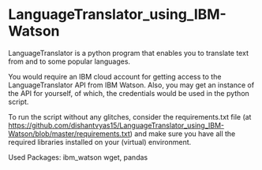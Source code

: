 # LanguageTranslator_using_IBM-Watson

LanguageTranslator is a python program that enables you to translate text from and to some popular languages.

You would require an IBM cloud account for getting access to the LanguageTranslator API from IBM Watson. Also, you may get an instance of the API for yourself, of which, the credentials would be used in the python script.

To run the script without any glitches, consider the requirements.txt file (at https://github.com/dishantvyas15/LanguageTranslator_using_IBM-Watson/blob/master/requirements.txt) and make sure you have all the required libraries installed on your (virtual) environment.

Used Packages: ibm_watson wget, pandas
